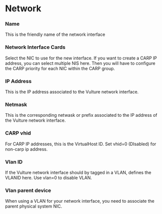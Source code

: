 # Network

### Name

This is the friendly name of the network interface

### Network Interface Cards

Select the NIC to use for the new interface. If you want to create a CARP IP address, you can select multiple NIS here.
Then you will have to configure the CARP priority for each NIC within the CARP group.

### IP Address

This is the IP address associated to the Vulture network interface.

### Netmask

This is the corresponding netwask or prefix associated to the IP address of the Vulture network interface.

### CARP vhid

For CARP IP addresses, this is the VirtualHost ID. Set vhid=0 (DIsabled) for non-carp ip address.

### Vlan ID

If the Vulture network interface should by tagged in a VLAN, defines the VLANID here. Use vlan=0 to disable VLAN.

### Vlan parent device

When using a VLAN for your network interface, you need to associate the parent physical system NIC.
